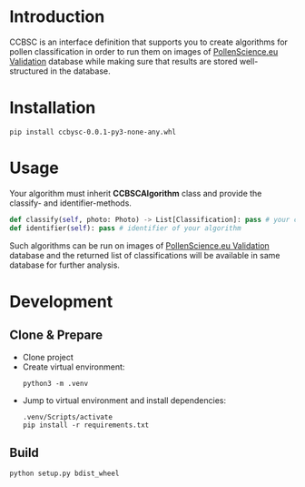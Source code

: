 # Introduction
CCBSC is an interface definition that supports you to create algorithms for pollen classification in order to run them on images of [PollenScience.eu Validation](https://validation.pollenscience.eu) database while making sure that results are stored well-structured in the database.

# Installation
    pip install ccbysc-0.0.1-py3-none-any.whl

#  Usage
Your algorithm must inherit **CCBSCAlgorithm** class and provide the classify- and identifier-methods.
```python
def classify(self, photo: Photo) -> List[Classification]: pass # your code
def identifier(self): pass # identifier of your algorithm
```
Such algorithms can be run on images of [PollenScience.eu Validation](https://validation.pollenscience.eu) database and the returned list of classifications will be available in same database for further analysis.

# Development
## Clone & Prepare
- Clone project
- Create virtual environment:
  ```console
  python3 -m .venv
  ```
- Jump to virtual environment and install dependencies:
  ```console
  .venv/Scripts/activate
  pip install -r requirements.txt
  ```
## Build
```console
python setup.py bdist_wheel
```
